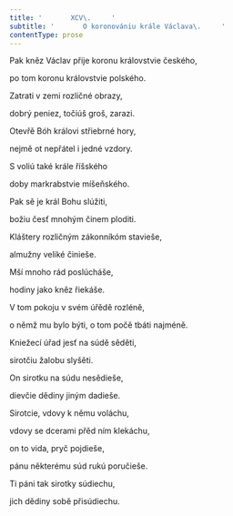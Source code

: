 ```yaml
---
title: '       XCV\.     '
subtitle: '       O koronovániu krále Václava\.     '
contentType: prose
---
```


Pak kněz Václav přije koronu královstvie českého,

po tom koronu královstvie polského.

Zatrati v zemi rozličné obrazy,

dobrý peniez, točiúš groš, zarazi.

Otevřě Bóh královi střiebrné hory,

nejmě ot nepřátel i jedné vzdory.

S voliú také krále říšského

doby markrabstvie míšeňského.

Pak sě je král Bohu slúžiti,

božiu česť mnohým činem ploditi.

Kláštery rozličným zákonníkóm stavieše,

almužny veliké činieše.

Mší mnoho rád poslúcháše,

hodiny jako kněz řiekáše.

V tom pokoju v svém úřědě rozléně,

o němž mu bylo býti, o tom počě tbáti najméně.

Kniežecí úřad jesť na súdě sěděti,

sirotčiu žalobu slyšěti.

On sirotku na súdu nesědieše,

dievčie dědiny jiným dadieše.

Sirotcie, vdovy k němu voláchu,

vdovy se dcerami přěd ním klekáchu,

on to vida, pryč pojdieše,

pánu některému súd rukú poručieše.

Ti páni tak sirotky súdiechu,

jich dědiny sobě přisúdiechu.
